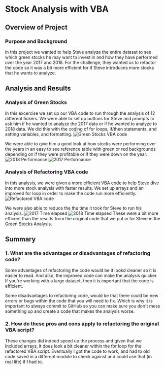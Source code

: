 # Stock Analysis with VBA

## Overview of Project

### Purpose and Background
In this project we wanted to help Steve analyze the entire dataset to see which green stocks he may want to invest in and how they have performed over the year 2017 and 2018. For the challenge, they wanted us to refactor the code so it was a bit more efficient for if Steve introduces more stocks that he wants to analyze.
## Analysis and Results

### Analysis of Green Stocks
In this excercise we set up our VBA code to run through the analysis of 12 different tickers. We were able to set up buttons for Steve and prompts to ask him if he wanted to analyze the 2017 data or if he wanted to analyze to 2018 data. We did this with the coding of for loops, if/then statements, and setting variables, and formatting. 
![Green Stocks VBA code](green_stocks_vbacode.png)

We were able to give him a good look at how stocks were performing over the years in an easy to see reference table with green or red backgrounds depending on if they were profitable or if they were down on the year. 
![2018 Performance](2018_performance.png)
![2017 Performance](2017_performance.png)

### Analysis of Refactoring VBA code
In this analysis, we were given a more efficient VBA code to help Steve dive into more stock analysis with faster results. We set up arrays and an improved for loop in order to make the code run more efficiently. 
![Refactored VBA code](refactored_VBAcode.png)

We were also able to reduce the the time it took for Steve to run his analysis.
![2017 Time elapsed](VBA_Challenge_2017.png)
![2018 Time elapsed](VBA_Challenge_2018.png)
These were a bit more efficent than the results from the original code that we put in for Steve in the Green Stocks Analysis.
## Summary
### 1. What are the advantages or disadvantages of refactoring code?
Some advantages of refactoring the code would be it lookd cleaner so it is easier to read. And also, the improved code can make the analysis quicker. If you're working with a large dataset, then it is important that the code is efficient. 

Some disadvantages to refactoring code, would be that there could be new errors or bugs within the code that you will need to fix. Which is why it is important to always commit to GitHub so you can make sure you don't mess something up and create a code that makes the analysis worse. 
### 2. How do these pros and cons apply to refactoring the original VBA script?
These changes did indeed speed up the process and given that we included arrays, it does look a bit cleaner within the for loop for the refactored VBA script. Eventually I got the code to work, and had to old code saved in a different module to check against and could use that (in real life) if I had to. 